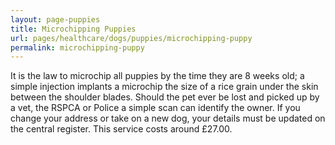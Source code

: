 ```yaml
---
layout: page-puppies
title: Microchipping Puppies
url: pages/healthcare/dogs/puppies/microchipping-puppy
permalink: microchipping-puppy
---
```


It is the law to microchip all puppies by the time they are 8 weeks old; a simple injection implants a microchip the size of a rice grain under the skin between the shoulder blades. Should the pet ever be lost and picked up by a vet, the RSPCA or Police a simple scan can identify the owner. If you change your address or take on a new dog, your details must be updated on the central register. This service costs around &pound;27.00.
